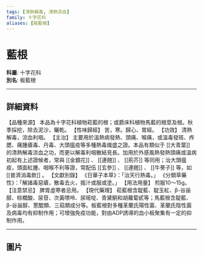 ```yaml
---
tags: [清熱解毒, 清熱涼血]
family: 十字花科
aliases: [板藍根]
---
```


# 藍根

**科屬**: 十字花科  
**別名**: 板藍根  

---

## 詳細資料
【品種來源】
本品為十字花科植物菘藍的根；或爵床科植物馬藍的根莖及根。秋季採挖，除去泥沙，曬乾。
【性味歸經】
苦，寒。歸心、胃經。
【功效】
清熱解毒，涼血利咽。
【主治】
主要用於溫熱病發熱、頭痛、喉痛，或溫毒發斑、痄腮、痛腫瘡毒、丹毒、大頭瘟疫等多種熱毒熾盛之證。本品有類似于 [[大青葉]] 的清熱解毒涼血之功，而更以解毒利咽散結見長。加用於外感風熱發熱頭痛或溫病初起有上述證候者，常與 [[金銀花]] 、 [[連翹]] 、 [[荊芥]] 等同用；治大頭瘟疫，頭面紅腫、咽喉不利等證，常配伍 [[玄參]] 、 [[連翹]] 、 [[牛蒡子]] 等，如 [[普濟消毒飲]] 。
【文獻別錄】
《日華子本草》：「治天行熱毒。」
《分類草藥性》：「解諸毒惡瘡，散毒去火，搗汁或服或塗。」
【用法用量】
煎服10～15g。
【注意禁忌】
脾胃虛寒者忌用。
【現代藥理】
菘藍根含靛藍、靛玉紅、β-谷甾醇、棕櫚酸、尿苷、次黃嘌呤、尿嘧啶、青黛酮和胡蘿蔔甙等；馬藍根含靛藍、β-谷甾醇、蒽醌類、三萜類成分等。板藍根對多種革蘭氏陽性菌、革蘭氏陰性菌及病毒均有抑制作用；可增強免疫功能，對由ADP誘導的血小板聚集有一定的抑制作用。

---

## 圖片
